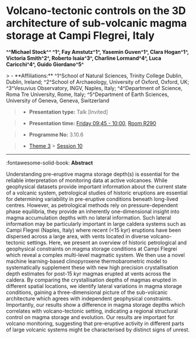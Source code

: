 # Volcano-tectonic controls on the 3D architecture of sub-volcanic magma storage at Campi Flegrei, Italy

**^^Michael Stock^^ ^1^, Fay Amstutz^1^, Yasemin Guven^1^, Clara Hogan^1^, Victoria Smith^2^, Roberto Isaia^3^, Charline Lormand^4^, Luca Caricchi^4^, Guido Giordano^5^**

<!-- more -->> - **Affiliations:** ^1^School of Natural Sciences, Trinity College Dublin, Dublin, Ireland; ^2^School of Archaeology, University of Oxford, Oxford, UK; ^3^Vesuvius Observatory, INGV, Naples, Italy; ^4^Department of Science, Roma Tre University, Rome, Italy; ^5^Department of Earth Sciences, University of Geneva, Geneva, Switzerland

> - **Presentation type:** Talk [Invited]

> - **Presentation time:** [Friday 09:45 - 10:00](../sessions_comparison.md#__tabbed_4_4), [Room R290](../maps_venue.md#__tabbed_1_1)

> - **Programme No:** 3.10.6

> - [Theme 3](../theme3.md) > [Session 10](../sessions/session-3-10.md)

--- 

:fontawesome-solid-book: **Abstract**

Understanding pre-eruptive magma storage depth(s) is essential for the reliable interpretation of monitoring data at active volcanoes. While geophysical datasets provide important information about the current state of a volcanic system, petrological studies of historic eruptions are essential for determining variability in pre-eruptive conditions beneath long-lived centres. However, as petrological methods rely on pressure-dependent phase equilibria, they provide an inherently one-dimensional insight into magma accumulation depths with no lateral information. Such lateral information may be particularly important in large caldera systems such as Campi Flegrei (Naples, Italy) where recent (<15 kyr) eruptions have been dispersed across a large area, with vents located in diverse volcano-tectonic settings.
Here, we present an overview of historic petrological and geophysical constraints on magma storage conditions at Campi Flegrei which reveal a complex multi-level magmatic system. We then use a novel machine learning-based clinopyroxene thermobarometric model to systematically supplement these with new high precision crystallisation depth estimates for post-15 kyr magmas erupted at vents across the caldera. By comparing the crystallisation depths of magmas erupted in different spatial locations, we identify lateral variations in magma storage conditions, gaining a three-dimensional picture of the sub-volcanic architecture which agrees with independent geophysical constraints. Importantly, our results show a difference in magma storage depths which correlates with volcano-tectonic setting, indicating a regional structural control on magma storage and evolution. Our results are important for volcano monitoring, suggesting that pre-eruptive activity in different parts of large volcanic systems might be characterised by distinct signs of unrest.

